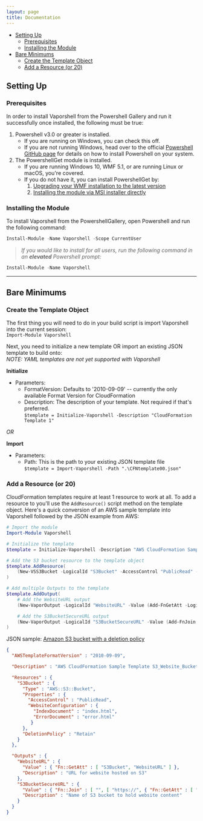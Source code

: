 ```yaml
---
layout: page 
title: Documentation
---
```


<!-- TOC -->

- [Setting Up](#setting-up)
    - [Prerequisites](#prerequisites)
    - [Installing the Module](#installing-the-module)
- [Bare Minimums](#bare-minimums)
    - [Create the Template Object](#create-the-template-object)
    - [Add a Resource (or 20)](#add-a-resource-or-20)

<!-- /TOC -->

## Setting Up
### Prerequisites

In order to install Vaporshell from the Powershell Gallery and run it successfully once installed, the following must be true:

1. Powershell v3.0 or greater is installed.
    - If you are running on Windows, you can check this off.
    - If you are not running Windows, head over to the official [Powershell GitHub page](https://github.com/powershell/powershell#get-powershell) for details on how to install Powershell on your system.
2. The PowershellGet module is installed.
    - If you are running Windows 10, WMF 5.1, or are running Linux or macOS, you're covered.
    - If you do not have it, you can install PowershellGet by:
        1. [Upgrading your WMF installation to the latest version](http://aka.ms/wmf5latest)
        2. [Installing the module via MSI installer directly](http://go.microsoft.com/fwlink/?LinkID=746217&clcid=0x409)

### Installing the Module

To install Vaporshell from the PowershellGallery, open Powershell and run the following command:  
```powershell
Install-Module -Name Vaporshell -Scope CurrentUser
```
> _If you would like to install for all users, run the following command in an **elevated** Powershell prompt:_
```powershell
Install-Module -Name Vaporshell
```

***

## Bare Minimums

### Create the Template Object

The first thing you will need to do in your build script is import Vaporshell into the current session:  
`Import-Module Vaporshell`

Next, you need to initialize a new template OR import an existing JSON template to build onto:  
_NOTE: YAML templates are not yet supported with Vaporshell_

**Initialize**
* Parameters:
    - FormatVersion: Defaults to '2010-09-09' -- currently the only available Format Version for CloudFormation
    - Description: The description of your template. Not required if that's preferred.  
`$template = Initialize-Vaporshell -Description "CloudFormation Template 1"`

_OR_

**Import**
* Parameters:
    - Path: This is the path to your existing JSON template file  
`$template = Import-Vaporshell -Path ".\CFNtemplate00.json"`

### Add a Resource (or 20)
CloudFormation templates require at least 1 resource to work at all. To add a resource to you'll use the `AddResource()` script method on the template object. Here's a quick conversion of an AWS sample template into Vaporshell followed by the JSON example from AWS:


```powershell
# Import the module
Import-Module Vaporshell

# Initialize the template
$template = Initialize-Vaporshell -Description "AWS CloudFormation Sample Template S3_Website_Bucket_With_Retain_On_Delete: Sample template showing how to create a publicly accessible S3 bucket configured for website access with a deletion policy of retail on delete. **WARNING** This template creates an S3 bucket that will NOT be deleted when the stack is deleted. You will be billed for the AWS resources used if you create a stack from this template."

# Add the S3 bucket resource to the template object
$template.AddResource(
    (New-VSS3Bucket -LogicalId "S3Bucket" -AccessControl "PublicRead" -WebsiteConfiguration (Add-VSS3BucketWebsiteConfiguration -IndexDocument "index.html" -ErrorDocument "error.html") -DeletionPolicy Retain)
)

# Add multiple Outputs to the template
$template.AddOutput(
    # Add the WebsiteURL output
    (New-VaporOutput -LogicalId "WebsiteURL" -Value (Add-FnGetAtt -LogicalNameOfResource "S3Bucket" -AttributeName "WebsiteURL") -Description "URL for website hosted on S3"),

    # Add the S3BucketSecureURL output
    (New-VaporOutput -LogicalId "S3BucketSecureURL" -Value (Add-FnJoin -ListOfValues "https://",(Add-FnGetAtt -LogicalNameOfResource "S3Bucket" -AttributeName "DomainName")) -Description "Name of S3 bucket to hold website content")
)
```


JSON sample: [Amazon S3 bucket with a deletion policy](https://s3-us-west-1.amazonaws.com/cloudformation-templates-us-west-1/S3_Website_Bucket_With_Retain_On_Delete.template)
```json
{
  "AWSTemplateFormatVersion" : "2010-09-09",

  "Description" : "AWS CloudFormation Sample Template S3_Website_Bucket_With_Retain_On_Delete: Sample template showing how to create a publicly accessible S3 bucket configured for website access with a deletion policy of retail on delete. **WARNING** This template creates an S3 bucket that will NOT be deleted when the stack is deleted. You will be billed for the AWS resources used if you create a stack from this template.",

  "Resources" : {
    "S3Bucket" : {
      "Type" : "AWS::S3::Bucket",
      "Properties" : {
        "AccessControl" : "PublicRead",
        "WebsiteConfiguration" : {
          "IndexDocument" : "index.html",
          "ErrorDocument" : "error.html"      
         }
      },
      "DeletionPolicy" : "Retain"
    }
  },

  "Outputs" : {
    "WebsiteURL" : {
      "Value" : { "Fn::GetAtt" : [ "S3Bucket", "WebsiteURL" ] },
      "Description" : "URL for website hosted on S3"
    },
    "S3BucketSecureURL" : {
      "Value" : { "Fn::Join" : [ "", [ "https://", { "Fn::GetAtt" : [ "S3Bucket", "DomainName" ] } ] ] },
      "Description" : "Name of S3 bucket to hold website content"
    }
  } 
}
```